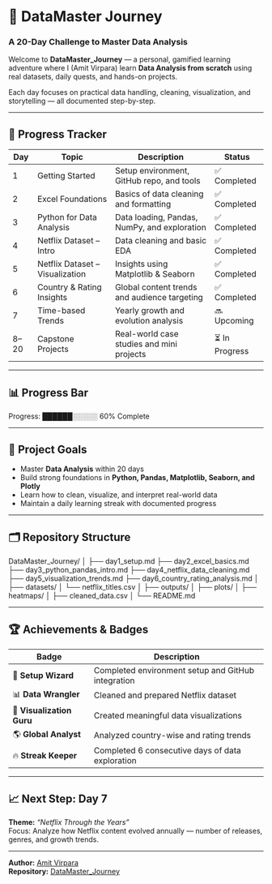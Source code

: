 # 🧠 DataMaster Journey  
### A 20-Day Challenge to Master Data Analysis  

Welcome to **DataMaster_Journey** — a personal, gamified learning adventure where I (Amit Virpara) learn **Data Analysis from scratch** using real datasets, daily quests, and hands-on projects.  

Each day focuses on practical data handling, cleaning, visualization, and storytelling — all documented step-by-step.  

---

## 🧭 Progress Tracker  

| Day | Topic | Description | Status |
|-----|--------|--------------|--------|
| 1 | Getting Started | Setup environment, GitHub repo, and tools | ✅ Completed |
| 2 | Excel Foundations | Basics of data cleaning and formatting | ✅ Completed |
| 3 | Python for Data Analysis | Data loading, Pandas, NumPy, and exploration | ✅ Completed |
| 4 | Netflix Dataset – Intro | Data cleaning and basic EDA | ✅ Completed |
| 5 | Netflix Dataset – Visualization | Insights using Matplotlib & Seaborn | ✅ Completed |
| 6 | Country & Rating Insights | Global content trends and audience targeting | ✅ Completed |
| 7 | Time-based Trends | Yearly growth and evolution analysis | 🔜 Upcoming |
| 8–20 | Capstone Projects | Real-world case studies and mini projects | ⏳ In Progress |

---

## 📊 Progress Bar  

Progress: ██████░░░░░ 60% Complete


---

## 🎯 Project Goals  

- Master **Data Analysis** within 20 days  
- Build strong foundations in **Python, Pandas, Matplotlib, Seaborn, and Plotly**  
- Learn how to clean, visualize, and interpret real-world data  
- Maintain a daily learning streak with documented progress  

---

## 🗂️ Repository Structure  

DataMaster_Journey/
│
├── day1_setup.md
├── day2_excel_basics.md
├── day3_python_pandas_intro.md
├── day4_netflix_data_cleaning.md
├── day5_visualization_trends.md
├── day6_country_rating_analysis.md
│
├── datasets/
│ └── netflix_titles.csv
│
├── outputs/
│ ├── plots/
│ ├── heatmaps/
│ ├── cleaned_data.csv
│
└── README.md


---

## 🏆 Achievements & Badges  

| Badge | Description |
|--------|-------------|
| 🧰 **Setup Wizard** | Completed environment setup and GitHub integration |
| 📊 **Data Wrangler** | Cleaned and prepared Netflix dataset |
| 🎨 **Visualization Guru** | Created meaningful data visualizations |
| 🌎 **Global Analyst** | Analyzed country-wise and rating trends |
| 🔥 **Streak Keeper** | Completed 6 consecutive days of data exploration |

---

## 📈 Next Step: Day 7  
**Theme:** *“Netflix Through the Years”*  
Focus: Analyze how Netflix content evolved annually — number of releases, genres, and growth trends.  

---

**Author:** [Amit Virpara](https://github.com/Err0R2811)  
**Repository:** [DataMaster_Journey](https://github.com/Err0R2811/DataMaster_Journey)

